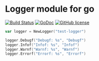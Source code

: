 # Logger module for go

[![Build Status](https://travis-ci.org/gonejack/logger.svg?branch=master)](https://travis-ci.org/gonejack/logger)
[![GoDoc](https://godoc.org/github.com/gonejack/logger?status.svg)](https://godoc.org/github.com/gonejack/logger)
[![GitHub license](https://img.shields.io/github/license/gonejack/logger.svg?color=blue)](LICENSE.md)
```go
var logger = NewLogger("test-logger")

logger.Debugf("Debugf: %s", "Debugf")
logger.Infof("Infof: %s", "Infof")
logger.Warnf("Warnf: %s", "Warnf")
logger.Errorf("Errorf: %s", "Errorf")
```